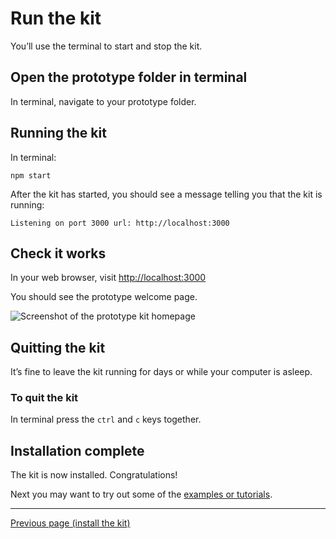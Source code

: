 # Run the kit

You’ll use the terminal to start and stop the kit.

## Open the prototype folder in terminal

In terminal, navigate to your prototype folder.

## Running the kit

In terminal:
```
npm start
```

After the kit has started, you should see a message telling you that the kit is running:
```
Listening on port 3000 url: http://localhost:3000
```

## Check it works

In your web browser, visit [http://localhost:3000](http://localhost:3000)

You should see the prototype welcome page.

![Screenshot of the prototype kit homepage](../assets/images/prototype_kit_homepage.png)

## Quitting the kit

It’s fine to leave the kit running for days or while your computer is asleep.

### To quit the kit

In terminal press the `ctrl` and `c` keys together.

## Installation complete

The kit is now installed. Congratulations!

Next you may want to try out some of the [examples or tutorials](/docs/documentation-and-examples).

---
[Previous page (install the kit)](install-the-kit.md)
